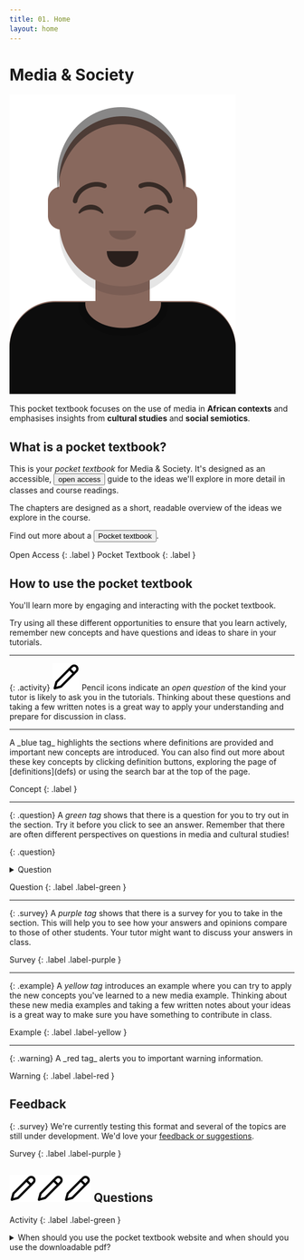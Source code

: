 ```yaml
---
title: 01. Home
layout: home
---
```


# Media & Society

![Media student](img/cap.svg)

This pocket textbook focuses on the use of media in **African contexts** and emphasises insights from **cultural studies** and **social semiotics**.

## What is a pocket textbook?
This is your *pocket textbook* for Media & Society. It's designed as an accessible, <button popovertarget="open">open access</button> guide to 
the ideas we'll explore in more detail in classes and course readings. 

The chapters are designed as a short, readable overview of the ideas we explore in the course.

Find out more about a <button popovertarget="pocket">Pocket textbook</button>.

<div popover id="pocket">
  <h2>What is a pocket textbook?</h2>
  <hr>
  <p>Your pocket textbook takes the form of a website that you can use on your phone or download as a pdf.</p>
  <p>We suggest you use the website version when you want to view videos or animations or listen to audio.</p>
  <button popovertarget="pocket" popovertargetaction="hide">Close</button>
</div>

<div popover id="open">
<h2>What is "open access"?</h2>
  <hr>
<p>Open access means anyone should be able to access a resource. </p>  
<p>There are no financial, legal or technical barriers to accessing the textbook. </p>
<p>The authors should be acknowledged. </p>
<p>Any derivative works should also have this license.</p>

<p>This is known as a ** Creative Commons Attribution-ShareAlike 4.0 (BY-SA)** license.</p>

<img src="https://mirrors.creativecommons.org/presskit/icons/cc.svg" style="max-width: 1em;max-height:1em;margin-left: .2em;"><img src="https://mirrors.creativecommons.org/presskit/icons/by.svg" style="max-width: 1em;max-height:1em;margin-left: .2em;"><img src="https://mirrors.creativecommons.org/presskit/icons/sa.svg" style="max-width: 1em;max-height:1em;margin-left: .2em;">

<button popovertarget="open" popovertargetaction="hide">Close</button>
</div>

Open Access
{: .label }
Pocket Textbook
{: .label }

## How to use the pocket textbook

You'll learn more by engaging and interacting with the pocket textbook. 

Try using all these different opportunities to ensure that you learn actively, remember new concepts and have questions and ideas to share in your tutorials.
<hr>

{: .activity}
![Activity](img/pencilpencil.svg) Pencil icons indicate an _open question_ of the kind your tutor is likely to ask you in the tutorials.
Thinking about these questions and taking a few written notes is a great way to apply your understanding and prepare for discussion in class.

<hr>
A _blue tag_ highlights the sections where definitions are provided and important new concepts are introduced.
You can also find out more about these key concepts by clicking definition buttons, exploring the page of [definitions](defs) or using the search bar at the top of the page.

Concept
{: .label }

<hr>

{: .question}
A _green tag_ shows that there is a question for you to try out in the section. Try it before you click to see an answer. Remember that there are often different perspectives on questions in media and cultural studies!

{: .question}
<details markdown="block">
<summary>Question</summary>
A possible answer
</details>

Question
{: .label .label-green }

<hr>

{: .survey}
A _purple tag_ shows that there is a survey for you to take in the section. This will help you to see how your answers and opinions compare to those of other students. Your tutor might want to discuss your answers in class.

Survey
{: .label .label-purple }

<hr>

{: .example}
A _yellow tag_ introduces an example where you can try to apply the new concepts you've learned to a new media example. Thinking about these new media examples and taking a few written notes about your ideas is a great way to make sure you have something to contribute in class.

Example
{: .label .label-yellow }

<hr>
{: .warning}
A _red tag_ alerts you to important warning information.

Warning
{: .label .label-red }

## Feedback

{: .survey}
We're currently testing this format and several of the topics are still under development. 
We'd love your [feedback or suggestions](https://forms.office.com/Pages/ResponsePage.aspx?id=NUNFkk5Wz0ywsCREW4wD9x3s_0Z6PpBKt8EXUBVHZFtUQjQyUjA3T0JWNlZPRElOVFpGRFFBVFFIOS4u).

Survey
{: .label .label-purple }

## ![Activity](img/pencilpencil.svg)![Activity](img/pencilpencil.svg)![Activity](img/pencilpencil.svg) Questions
Activity
{: .label .label-green }

<details markdown="block">
<summary>When should you use the pocket textbook website and when should you use the downloadable pdf?</summary>

 Use the website when you are:
- [ ] Viewing video and animations.
- [ ]  Listening to podcasts.
- [ ] Searching for keywords.
- [ ] Using interactive exercises (like this one).

 Download the pdf to use it:
- [ ] When you won't have wifi access. 
- [ ] If you want to avoid using mobile data.
- [ ] For focused, uninterrupted reading.
- [ ] For printing and physical note-taking.

</details>
